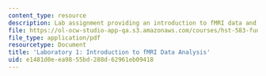 ```yaml
---
content_type: resource
description: Lab assignment providing an introduction to fMRI data and analysis.
file: https://ol-ocw-studio-app-qa.s3.amazonaws.com/courses/hst-583-functional-magnetic-resonance-imaging-data-acquisition-and-analysis-fall-2008/e1481d0eea9855bd288d62961eb09418_lab1.pdf
file_type: application/pdf
resourcetype: Document
title: 'Laboratory 1: Introduction to fMRI Data Analysis'
uid: e1481d0e-ea98-55bd-288d-62961eb09418
---
```

